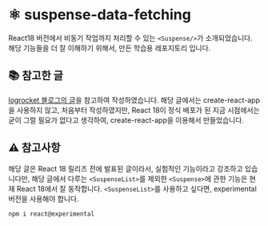 # ⚛️ suspense-data-fetching

React18 버전에서 비동기 작업까지 처리할 수 있는 `<Suspense/>`가 소개되었습니다. 해당 기능들을 더 잘 이해하기 위해서, 만든 학습용 레포지토리 입니다.

## 📚 참고한 글

[logrocket 블로그의 글](https://blog.logrocket.com/react-suspense-data-fetching/)을 참고하여 작성하였습니다. 해당 글에서는 create-react-app을 사용하지 않고, 처음부터 작성하였지만, React 18이 정식 배포가 된 지금 시점에서는 굳이 그럴 필요가 없다고 생각하여, create-react-app을 이용해서 만들었습니다.

## ⚠️ 참고사항

해당 글은 React 18 릴리즈 전에 발표된 글이라서, 실험적인 기능이라고 강조하고 있습니다만, 해당 글에서 다루는 `<SuspenseList>`를 제외한 `<Suspense>`에 관한 기능은 현재 React 18에서 잘 동작합니다. `<SuspenseList>`를 사용하고 싶다면, experimental 버전을 사용해야 합니다.

```bash
npm i react@experimental
```
